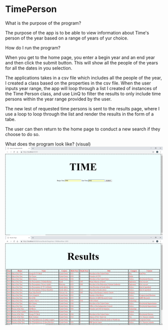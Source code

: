 # TimePerson

What is the purpose of the program?

The purpose of the app is to be able to view information about Time's person of the year based on a range of years of yur choice.

How do I run the program?

When you get to the home page, you enter a begin year and an end year and then click the submit button.  This will show all the people of the years for all the dates in you selection. 

The applications takes in a csv file which includes all the people of the year, I created a class based on the properties in the csv file.  When the user inputs year range, the app will loop through a list I created of instances of the Time Person class, and use LinQ to filter the results to only include time persons within the year range provided by the user.

The new lest of requested time persons is sent to the results page, where I use a loop to loop through the list and render the results in the form of a tabe.

The user can then return to the home page to conduct a new search if they choose to do so.

What does the program look like? (visual)
![image](https://github.com/omence/TimePerson/blob/master/Screenshot%20(10).png)
![image](https://github.com/omence/TimePerson/blob/master/Screenshot%20(11).png)
